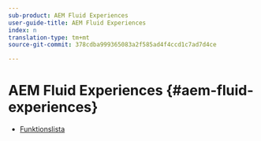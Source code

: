 ```yaml
---
sub-product: AEM Fluid Experiences
user-guide-title: AEM Fluid Experiences
index: n
translation-type: tm+mt
source-git-commit: 378cdba999365083a2f585ad4f4ccd1c7ad7d4ce

---
```



# AEM Fluid Experiences {#aem-fluid-experiences}

+ [Funktionslista](/help/fluid-experiences/feature-list.md)